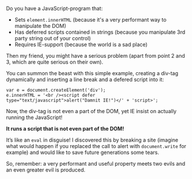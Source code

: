 Do you have a JavaScript-program that:

- Sets `element.innerHTML` (because it's a very performant way to manipulate the DOM)
- Has deferred scripts contained in strings (because you manipulate 3rd party string out of your control)
- Requires IE-support (because the world is a sad place)

Then my friend, you might have a serious problem (apart from point 2 and 3, which are quite serious on their own).

You can summon the beast with this simple example, creating a div-tag dynamically and inserting a line break and a defered script into it:


    var e = document.createElement('div');
    e.innerHTML = '<br /><script defer type="text/javascript">alert("Damnit IE!")</' + 'script>';

Now, the div-tag is not even a part of the DOM, yet IE insist on actually running the JavaScript!

**It runs a script that is not even part of the DOM!**

It’s like an `eval` in disguise! I discovered this by breaking a site (imagine what would happen if you replaced the call to alert with `document.write` for example) and would like to save future generations some tears.

So, remember: a very performant and useful property meets two evils and an even greater evil is produced.
